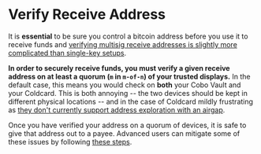 # Verify Receive Address


It is **essential** to be sure you control a bitcoin address before you use it to receive funds and [verifying multisig receive addresses is slightly more complicated than single-key setups](#verify-receive-address).

**In order to securely receive funds, you must verify a given receive address on at least a quorum (`m` in `m-of-n`) of your trusted displays.**
In the default case, this means you would check on **both** your Cobo Vault and your Coldcard.
This is both annoying -- the two devices should be kept in different physical locations -- and in the case of Coldcard mildly frustrating as [they don't currently support address exploration with an airgap](#verifying-a-receiving-address-breaks-airgap).

Once you have verified your address on a quorum of devices, it is safe to give that address out to a payee.
Advanced users can mitigate some of these issues by following [these steps](#verify-receive-address-advanced).
